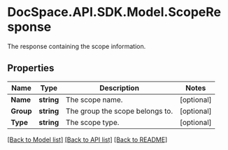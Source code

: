 # DocSpace.API.SDK.Model.ScopeResponse
The response containing the scope information.

## Properties

Name | Type | Description | Notes
------------ | ------------- | ------------- | -------------
**Name** | **string** | The scope name. | [optional] 
**Group** | **string** | The group the scope belongs to. | [optional] 
**Type** | **string** | The scope type. | [optional] 

[[Back to Model list]](../README.md#documentation-for-models) [[Back to API list]](../README.md#documentation-for-api-endpoints) [[Back to README]](../README.md)

